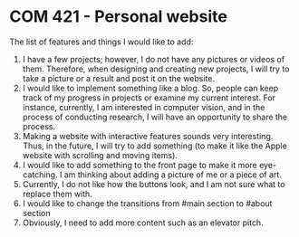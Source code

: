 # COM 421 - Personal website
The list of features and things I would like to add:
1. I have a few projects; however, I do not have any pictures or videos of them. Therefore, when designing and creating new projects, I will try to take a picture or a result and post it on the website.
2. I would like to implement something like a blog. So, people can keep track of my progress in projects or examine my current interest. For instance, currently, I am interested in computer vision, and in the process of conducting research, I will have an opportunity to share the process.
3. Making a website with interactive features sounds very interesting. Thus, in the future, I will try to add something (to make it like the Apple website with scrolling and moving items).
4. I would like to add something to the front page to make it more eye-catching. I am thinking about adding a picture of me or a piece of art.
5. Currently, I do not like how the buttons look, and I am not sure what to replace them with.
6. I would like to change the transitions from #main section to #about section
7. Obviously, I need to add more content such as an elevator pitch.
